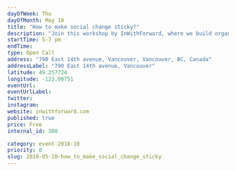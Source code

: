 ```yaml
---
dayOfWeek: Thu
dayOfMonth: May 10
title: "How to make social change sticky?"
description: "Join this workshop by InWithForward, where we build organizational and community capacity to make & sustain bottom-up change. We're exploring what  'flourishing' looks like for the people we serve? What is the appetite for change? How can we create an environment for experimentation in social services? <br> <br> Come play with some of the frameworks and tools we use, that combine social science, implementation science, and design to develop deeper understanding that is actionable and propels change."
startTime: 5-7 pm
endTime: 
type: Open Call
address: "790 East 14th avenue, Vancouver, Vancouver, BC, Canada"
addressLabel: "790 East 14th avenue, Vancouver"
latitude: 49.257724
longitude: -123.08751
eventUrl: 
eventUrlLabel: 
twitter: 
instagram: 
website: inwithforward.com
published: true
price: Free
internal_id: 308

category: event-2018-10
priority: 0
slug: 2018-05-10-how_to_make_social_change_sticky
---
```


